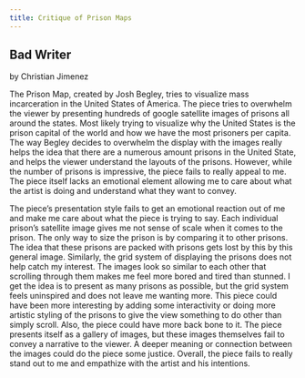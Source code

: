 ```yaml
---
title: Critique of Prison Maps
---
```

## Bad Writer
by Christian Jimenez

The Prison Map, created by Josh Begley, tries to visualize mass incarceration in the United States of America. The piece tries to overwhelm the viewer by presenting hundreds of google satellite images of prisons all around the states. Most likely trying to visualize why the United States is the prison capital of the world and how we have the most prisoners per capita. The way Begley decides to overwhelm the display with the images really helps the idea that there are a numerous amount prisons in the United State, and helps the viewer understand the layouts of the prisons. However, while the number of prisons is impressive, the piece fails to really appeal to me. The piece itself lacks an emotional element allowing me to care about what the artist is doing and understand what they want to convey.

The piece’s presentation style fails to get an emotional reaction out of me and make me care about what the piece is trying to say. Each individual prison’s satellite image gives me not sense of scale when it comes to the prison. The only way to size the prison is by comparing it to other prisons. The idea that these prisons are packed with prisons gets lost by this by this general image. Similarly, the grid system of displaying the prisons does not help catch my interest. The images look so similar to each other that scrolling through them makes me feel more bored and tired than stunned. I get the idea is to present as many prisons as possible, but the grid system feels uninspired and does not leave me wanting more. This piece could have been more interesting by adding some interactivity or doing more artistic styling of the prisons to give the view something to do other than simply scroll. Also, the piece could have more back bone to it. The piece presents itself as a gallery of images, but these images themselves fail to convey a narrative to the viewer. A deeper meaning or connection between the images could do the piece some justice. Overall, the piece fails to really stand out to me and empathize with the artist and his intentions.
